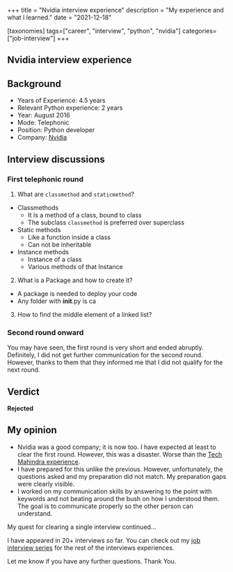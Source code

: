 +++
title = "Nvidia interview experience"
description = "My experience and what I learned."
date = "2021-12-18"

[taxonomies]
tags=["career", "interview", "python", "nvidia"]
categories=["job-interview"]
+++

## Nvidia interview experience

## Background

- Years of Experience: 4.5 years
- Relevant Python experience: 2 years
- Year: August 2016
- Mode: Telephonic
- Position: Python developer
- Company: [Nvidia](https://www.nvidia.com/en-us/)


## Interview discussions

### First telephonic round

1. What are `classmethod` and `staticmethod`?
  - Classmethods
    - It is a method of a class, bound to class
    - The subclass `classmethod` is preferred over superclass
  - Static methods
    - Like a function inside a class
    - Can not be inheritable
  - Instance methods
    - Instance of a class
    - Various methods of that Instance
2. What is a Package and how to create it?
  - A package is needed to deploy your code
  - Any folder with __init__.py is ca
3. How to find the middle element of a linked list?

### Second round onward

You may have seen, the first round is very short and ended abruptly. Definitely, I did not get further communication for the second round. However, thanks to them that they informed me that I did not qualify for the next round.

## Verdict

**Rejected**

## My opinion

- Nvidia was a good company; it is now too. I have expected at least to clear the first round. However, this was a disaster. Worse than the [Tech Mahindra experience](https://blog.soumendrak.com/tech-mahindra-interview-experience).
- I have prepared for this unlike the previous. However, unfortunately, the questions asked and my preparation did not match. My preparation gaps were clearly visible.
- I worked on my communication skills by answering to the point with keywords and not beating around the bush on how I understood them. The goal is to communicate properly so the other person can understand.

My quest for clearing a single interview continued...

I have appeared in 20+ interviews so far. You can check out my [job interview series](https://blog.soumendrak.com/series/job-interview) for the rest of the interviews experiences.

Let me know if you have any further questions. Thank You.